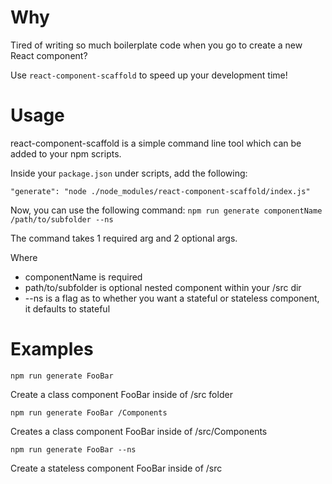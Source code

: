 # Why

Tired of writing so much boilerplate code when you go to create a new React component?

Use `react-component-scaffold` to speed up your development time!

# Usage

react-component-scaffold is a simple command line tool which can be added to your npm scripts.

Inside your `package.json` under scripts, add the following:

`"generate": "node ./node_modules/react-component-scaffold/index.js"`

Now, you can use the following command: `npm run generate componentName /path/to/subfolder --ns`

The command takes 1 required arg and 2 optional args.

Where
* componentName is required
* path/to/subfolder is optional nested component within your /src dir
* --ns is a flag as to whether you want a stateful or stateless component, it defaults to stateful

# Examples

`npm run generate FooBar` 

Create a class component FooBar inside of /src folder

`npm run generate FooBar /Components`

Creates a class component FooBar inside of /src/Components

`npm run generate FooBar --ns`

Create a stateless component FooBar inside of /src
